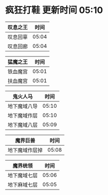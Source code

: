 # 疯狂打鞋 更新时间 05:10

| 叹息之王   | 时间    |
|--------|-------|
| 叹息回辜 | 05:04 |
| 叹息回廊 | 05:04 |

| 猛魔之王   | 时间    |
|--------|-------|
| 铁血魔宫 | 05:01 |
| 扶血魔宫 | 05:01 |

| 鬼火人马   | 时间    |
|--------|-------|
| 地下魔域八导 | 05:10 |
| 地下魔域作层 | 05:10 |
| 地下魔域八层 | 05:09 |

| 魔界巨兽   | 时间    |
|--------|-------|
| 地下魔域作层掉 | 05:08 |

| 魔界统领   | 时间    |
|--------|-------|
| 地下魔域七层 | 05:06 |
| 地下麻域七层 | 05:05 |